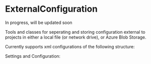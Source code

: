# ExternalConfiguration
In progress, will be updated soon

Tools and classes for seperating and storing configuration external to projects in either a local file (or network drive), or Azure Blob Storage.

Currently supports xml configurations of the following structure:

<Configuration>
	<MyApplication>
		<Setting key=""></Setting>
		<Setting key="">
			<Value></Value>
			<Value></Value>
			<Value></Value>
		</Setting>
	</MyApplication>
	<MyApplicationTwo>
		<Setting key=""></Setting>
	</MyApplicationTwo>
</Configuration>

Settings and Configuration:
